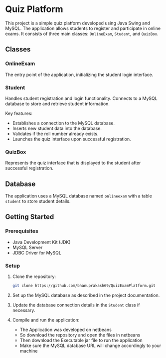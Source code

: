 
# Quiz Platform

This project is a simple quiz platform developed using Java Swing and MySQL. The application allows students to register and participate in online exams. It consists of three main classes: `OnlineExam`, `Student`, and `QuizBox`.

## Classes

### OnlineExam

The entry point of the application, initializing the student login interface.

### Student

Handles student registration and login functionality. Connects to a MySQL database to store and retrieve student information.

Key features:
- Establishes a connection to the MySQL database.
- Inserts new student data into the database.
- Validates if the roll number already exists.
- Launches the quiz interface upon successful registration.

### QuizBox

Represents the quiz interface that is displayed to the student after successful registration.

## Database

The application uses a MySQL database named `onlineexam` with a table `student` to store student details.

## Getting Started

### Prerequisites

- Java Development Kit (JDK)
- MySQL Server
- JDBC Driver for MySQL

### Setup

1. Clone the repository:
   ```sh
   git clone https://github.com/bhanuprakash69/QuizExamPlatform.git
   ```

2. Set up the MySQL database as described in the project documentation.

3. Update the database connection details in the `Student` class if necessary.

4. Compile and run the application:

   - The Application was developed on netbeans
   - So download the repository and open the files in netbeans
   - Then download the Executable jar file to run the application
   - Make sure the MySQL database URL will change accordingly to your machine

